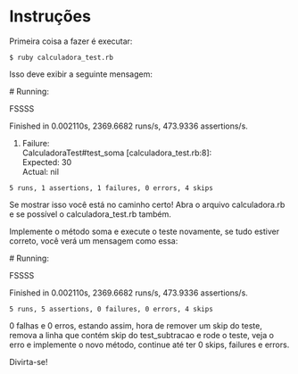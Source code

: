Instruções
==========

Primeira coisa a fazer é executar:

    $ ruby calculadora_test.rb

Isso deve exibir a seguinte mensagem:

\# Running:

FSSSS

Finished in 0.002110s, 2369.6682 runs/s, 473.9336 assertions/s.

  1) Failure:\
  CalculadoraTest#test_soma [calculadora_test.rb:8]:\
  Expected: 30\
    Actual: nil

    5 runs, 1 assertions, 1 failures, 0 errors, 4 skips

Se mostrar isso você está no caminho certo! Abra o arquivo calculadora.rb e se
possível o calculadora_test.rb também.

Implemente o método soma e execute o teste novamente, se tudo estiver correto,
você verá um mensagem como essa:

\# Running:

FSSSS

Finished in 0.002110s, 2369.6682 runs/s, 473.9336 assertions/s.

    5 runs, 5 assertions, 0 failures, 0 errors, 4 skips

0 falhas e 0 erros, estando assim, hora de remover um skip do teste, remova a
linha que contém skip do test_subtracao e rode o teste, veja o erro e implemente
o novo método, continue até ter 0 skips, failures e errors.

Divirta-se!
